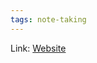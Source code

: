 ```yaml
---
tags: note-taking
---
```

Link: [Website](https://www.notion.so/Artificial-Brain-Networked-notebook-app-a131b468fc6f43218fb8105430304709)


